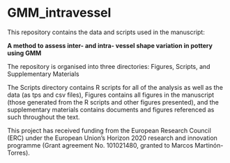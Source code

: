 # GMM_intravessel

This repository contains the data and scripts used in the manuscript:

**A method to assess inter- and intra- vessel shape variation in pottery using GMM**

The repository is organised into three directories: Figures, Scripts, and Supplementary Materials

The Scripts directory contains R scripts for all of the analysis as well as the data (as tps and csv files), Figures contains all figures in the manuscript (those generated from the R scripts and other figures presented), and the supplementary materials contains documents and figures referenced as such throughout the text.

This project has received funding from the European Research Council (ERC) under the European Union’s Horizon 2020 research and innovation programme (Grant agreement No. 101021480, granted to Marcos Martinón-Torres).
